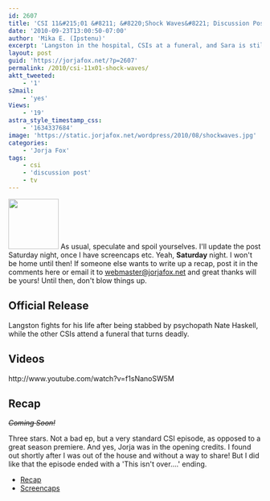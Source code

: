 ```yaml
---
id: 2607
title: 'CSI 11&#215;01 &#8211; &#8220;Shock Waves&#8221; Discussion Post (Updated)'
date: '2010-09-23T13:00:50-07:00'
author: 'Mika E. (Ipstenu)'
excerpt: 'Langston in the hospital, CSIs at a funeral, and Sara is still in Las Vegas.  It''s time for season eleven! (Updated Saturday the 25th with screenshots etc)'
layout: post
guid: 'https://jorjafox.net/?p=2607'
permalink: /2010/csi-11x01-shock-waves/
aktt_tweeted:
    - '1'
s2mail:
    - 'yes'
Views:
    - '19'
astra_style_timestamp_css:
    - '1634337684'
image: 'https://static.jorjafox.net/wordpress/2010/08/shockwaves.jpg'
categories:
    - 'Jorja Fox'
tags:
    - csi
    - 'discussion post'
    - tv
---
```


<img src="//static.jorjafox.net/wordpress/2010/08/shockwaves-100x100.jpg" alt="" title="shockwaves" width="100" height="100" class="alignleft size-thumbnail wp-image-2565" /> As usual, speculate and spoil yourselves. I'll update the post Saturday night, once I have screencaps etc.  Yeah, <strong>Saturday</strong> night. I won't be home until then!  If someone else wants to write up a recap, post it in the comments here or email it to webmaster@jorjafox.net and great thanks will be yours! Until then, don't blow things up.

<h2>Official Release</h2>
Langston fights for his life after being stabbed by psychopath Nate Haskell, while the other CSIs attend a funeral that turns deadly. 

<h2>Videos</h2>
http://www.youtube.com/watch?v=f1sNanoSW5M

<h2>Recap</h2>
<del><em>Coming Soon!</em></del>

Three stars.  Not a bad ep, but a very standard CSI episode, as opposed to a great season premiere.  And yes, Jorja was in the opening credits.  I found out shortly after I was out of the house and without a way to share!  But I did like that the episode ended with a 'This isn't over....' ending.

<ul>
	<li><a href="https://jorjafox.net/wiki/Shock_Waves">Recap</a></li>
	<li><a href="https://jorjafox.net/gallery/tv/csi/season11/shockwaves/">Screencaps</a></li>
</ul>